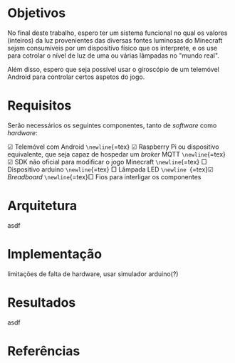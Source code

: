 # Objetivos

No final deste trabalho, espero ter um sistema funcional no qual os
valores (inteiros) da luz provenientes das diversas fontes luminosas do
Minecraft sejam consumíveis por um dispositívo físico que os interprete,
e os use para cotrolar o nível de luz de uma ou várias lâmpadas no
"mundo real".

Além disso, espero que seja possível usar o giroscópio de um telemóvel
Android para controlar certos aspetos do jogo.

# Requisitos

Serão necessários os seguintes componentes, tanto de *software* como
*hardware*:

$\CheckedBox$ Telemóvel com Android `\newline`{=tex} $\CheckedBox$
Raspberry Pi ou dispositivo equivalente, que seja capaz de hospedar um
*broker* MQTT `\newline`{=tex} $\CheckedBox$ SDK não oficial para
modificar o jogo Minecraft `\newline`{=tex} $\Box$ Dispositivo arduino
`\newline`{=tex} $\Box$ Lâmpada LED `\newline `{=tex}$\CheckedBox$
*Breadboard* `\newline`{=tex}$\Box$ Fios para interligar os componentes

# Arquitetura

asdf

# Implementação

limitações de falta de hardware, usar simulador arduino(?)

# Resultados

asdf

# Referências
